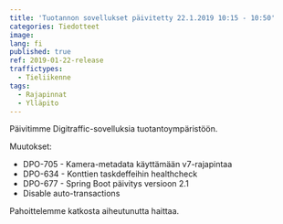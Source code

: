 ```yaml
---
title: 'Tuotannon sovellukset päivitetty 22.1.2019 10:15 - 10:50'
categories: Tiedotteet
image: 
lang: fi
published: true
ref: 2019-01-22-release
traffictypes:
  - Tieliikenne
tags:
  - Rajapinnat
  - Ylläpito
---
```


Päivitimme Digitraffic-sovelluksia tuotantoympäristöön.

Muutokset:

- DPO-705 - Kamera-metadata käyttämään v7-rajapintaa
- DPO-634 - Konttien taskdeffeihin healthcheck
- DPO-677 - Spring Boot päivitys versioon 2.1
- Disable auto-transactions

Pahoittelemme katkosta aiheutunutta haittaa.
